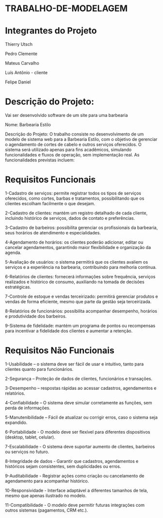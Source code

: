 # TRABALHO-DE-MODELAGEM


# Integrantes do Projeto

Thierry Utsch

Pedro Clemente

Mateus Carvalho

Luís Antônio - cliente

Felipe Daniel

# Descrição do Projeto: 
Vai ser desenvolvido software de um site para uma barbearia

Nome: Barbearia Estilo

Descrição do Projeto:
O trabalho consiste no desenvolvimento de um modelo de sistema web para a Barbearia Estilo, com o objetivo de gerenciar o agendamento de cortes de cabelo e outros serviços oferecidos.
O sistema será utilizado apenas para fins acadêmicos, simulando funcionalidades e fluxos de operação, sem implementação real.
As funcionalidades previstas incluem:

# Requisitos Funcionais
1-Cadastro de serviços: permite registrar todos os tipos de serviços oferecidos, como cortes, barbas e tratamentos, possibilitando que os clientes escolham facilmente o que desejam. 

2-Cadastro de clientes: mantém um registro detalhado de cada cliente, incluindo histórico de serviços, dados de contato e preferências.

3-Cadastro de barbeiros: possibilita gerenciar os profissionais da barbearia, seus horários de atendimento e especialidades.

4-Agendamento de horários: os clientes poderão adicionar, editar ou cancelar agendamentos, garantindo maior flexibilidade e organização da agenda.

5-Avaliação de usuários: o sistema permitirá que os clientes avaliem os serviços e a experiência na barbearia, contribuindo para melhoria contínua.

6-Relatórios de clientes: fornecerá informações sobre frequência, serviços realizados e histórico de consumo, auxiliando na tomada de decisões estratégicas.

7-Controle de estoque e vendas terceirizado: permitirá gerenciar produtos e vendas de forma eficiente, mesmo que parte da gestão seja terceirizada.

8-Relatórios de funcionários: possibilita acompanhar desempenho, horários e produtividade dos barbeiros.

9-Sistema de fidelidade: mantém um programa de pontos ou recompensas para incentivar a fidelidade dos clientes e aumentar a retenção.

# Requisitos Não Funcionais 

1-Usabilidade – o sistema deve ser fácil de usar e intuitivo, tanto para clientes quanto para funcionários.

2-Segurança – Proteção de dados de clientes, funcionários e transações.

3-Desempenho – respostas rápidas ao acessar cadastros, agendamentos e relatórios.

4-Confiabilidade – O sistema deve simular corretamente as funções, sem perda de informações.

5-Manutenibilidade – Fácil de atualizar ou corrigir erros, caso o sistema seja expandido.

6-Portabilidade - O modelo deve ser flexível para diferentes dispositivos (desktop, tablet, celular).

7-Escalabilidade - O sistema deve suportar aumento de clientes, barbeiros ou serviços no futuro.

8-Integridade de dados - Garantir que cadastros, agendamentos e históricos sejam consistentes, sem duplicidades ou erros.

9-Auditabilidade - Registrar ações como criação ou cancelamento de agendamento para acompanhar histórico.

10-Responsividade  - Interface adaptável a diferentes tamanhos de tela, mesmo que apenas ilustrado no modelo.

11-Compatibilidade - O modelo deve permitir futuras integrações com outros sistemas (pagamentos, CRM etc.).

